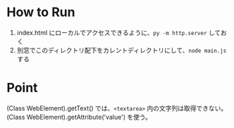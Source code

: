 # How to Run

1. index.html にローカルでアクセスできるように、`py -m http.server` しておく
2. 別窓でこのディレクトリ配下をカレントディレクトリにして、`node main.js` する
   
# Point

(Class WebElement).getText() では、`<textarea>` 内の文字列は取得できない。  
(Class WebElement).getAttribute('value') を使う。  
